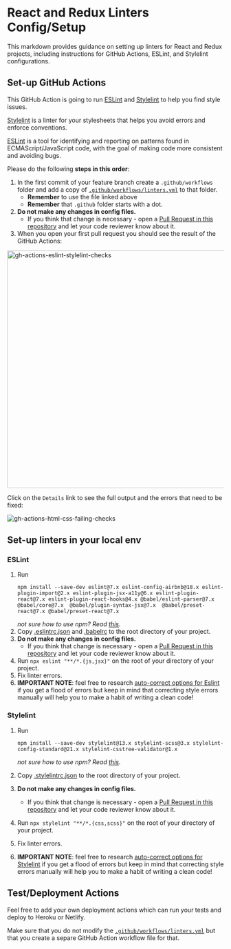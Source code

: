 # React and Redux Linters Config/Setup

This markdown provides guidance on setting up linters for React and Redux projects, including instructions for GitHub Actions, ESLint, and Stylelint configurations.

## Set-up GitHub Actions

This GitHub Action is going to run [ESLint](https://eslint.org/) and [Stylelint](https://stylelint.io/) to help you find style issues.

[Stylelint](https://stylelint.io/) is a linter for your stylesheets that helps you avoid errors and enforce conventions.

[ESLint](https://eslint.org/) is a tool for identifying and reporting on patterns found in ECMAScript/JavaScript code, with the goal of making code more consistent and avoiding bugs.

Please do the following **steps in this order**:

1. In the first commit of your feature branch create a `.github/workflows` folder and add a copy of [`.github/workflows/linters.yml`](../.github/workflows/linters.yml) to that folder.
   - **Remember** to use the file linked above
   - **Remember** that `.github` folder starts with a dot.
2. **Do not make any changes in config files.**
   - If you think that change is necessary - open a [Pull Request in this repository](https://eslint.org/docs/latest/user-guide/command-line-interface#fixing-problems) and let your code reviewer know about it.
3. When you open your first pull request you should see the result of the GitHub Actions:


<img width="551" alt="gh-actions-eslint-stylelint-checks" src="https://github.com/Edna-Codes/vroom-rentals/assets/92020713/daece218-cf97-4882-b175-1cbfec480517">


Click on the `Details` link to see the full output and the errors that need to be fixed:

![gh-actions-html-css-failing-checks](https://github.com/Edna-Codes/vroom-rentals/assets/92020713/ee5428d4-08bb-46af-affb-41998149e616)


## Set-up linters in your local env

### ESLint

1. Run
   ```
   npm install --save-dev eslint@7.x eslint-config-airbnb@18.x eslint-plugin-import@2.x eslint-plugin-jsx-a11y@6.x eslint-plugin-react@7.x eslint-plugin-react-hooks@4.x @babel/eslint-parser@7.x @babel/core@7.x  @babel/plugin-syntax-jsx@7.x  @babel/preset-react@7.x @babel/preset-react@7.x
   ```
   _not sure how to use npm? Read [this](https://docs.npmjs.com/downloading-and-installing-node-js-and-npm)._
2. Copy [.eslintrc.json](../.eslintrc.json) and [.babelrc](../.babelrc) to the root directory of your project.
3. **Do not make any changes in config files.**
   - If you think that change is necessary - open a [Pull Request in this repository](https://github.com/Edna-Codes/vroom-rentals/pulls) and let your code reviewer know about it.
4. Run `npx eslint "**/*.{js,jsx}"` on the root of your directory of your project.
5. Fix linter errors.
6. **IMPORTANT NOTE**: feel free to research [auto-correct options for Eslint](https://eslint.org/docs/latest/user-guide/command-line-interface#fixing-problems) if you get a flood of errors but keep in mind that correcting style errors manually will help you to make a habit of writing a clean code!

### Stylelint

1. Run

   ```
   npm install --save-dev stylelint@13.x stylelint-scss@3.x stylelint-config-standard@21.x stylelint-csstree-validator@1.x
   ```

   _not sure how to use npm? Read [this](https://docs.npmjs.com/downloading-and-installing-node-js-and-npm)._

2. Copy [.stylelintrc.json](../.stylelintrc) to the root directory of your project.
3. **Do not make any changes in config files.**
   - If you think that change is necessary - open a [Pull Request in this repository](https://eslint.org/docs/latest/user-guide/command-line-interface#fixing-problems) and let your code reviewer know about it.
4. Run `npx stylelint "**/*.{css,scss}"` on the root of your directory of your project.
5. Fix linter errors.
6. **IMPORTANT NOTE**: feel free to research [auto-correct options for Stylelint](https://stylelint.io/user-guide/usage/options) if you get a flood of errors but keep in mind that correcting style errors manually will help you to make a habit of writing a clean code!

## Test/Deployment Actions

Feel free to add your own deployment actions which can run your tests and deploy to Heroku or Netlify.

Make sure that you do not modify the [`.github/workflows/linters.yml`](.github/workflows/linters.yml) but that you create a separe GitHub Action workflow file for that.
